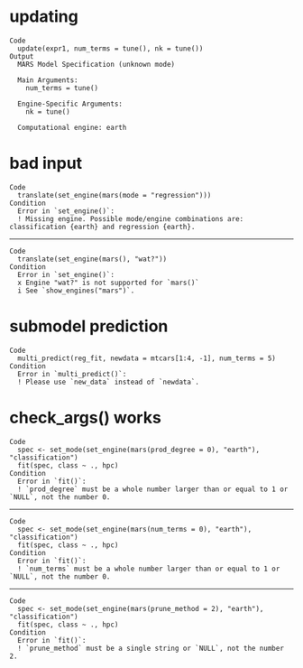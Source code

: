 # updating

    Code
      update(expr1, num_terms = tune(), nk = tune())
    Output
      MARS Model Specification (unknown mode)
      
      Main Arguments:
        num_terms = tune()
      
      Engine-Specific Arguments:
        nk = tune()
      
      Computational engine: earth 
      

# bad input

    Code
      translate(set_engine(mars(mode = "regression")))
    Condition
      Error in `set_engine()`:
      ! Missing engine. Possible mode/engine combinations are: classification {earth} and regression {earth}.

---

    Code
      translate(set_engine(mars(), "wat?"))
    Condition
      Error in `set_engine()`:
      x Engine "wat?" is not supported for `mars()`
      i See `show_engines("mars")`.

# submodel prediction

    Code
      multi_predict(reg_fit, newdata = mtcars[1:4, -1], num_terms = 5)
    Condition
      Error in `multi_predict()`:
      ! Please use `new_data` instead of `newdata`.

# check_args() works

    Code
      spec <- set_mode(set_engine(mars(prod_degree = 0), "earth"), "classification")
      fit(spec, class ~ ., hpc)
    Condition
      Error in `fit()`:
      ! `prod_degree` must be a whole number larger than or equal to 1 or `NULL`, not the number 0.

---

    Code
      spec <- set_mode(set_engine(mars(num_terms = 0), "earth"), "classification")
      fit(spec, class ~ ., hpc)
    Condition
      Error in `fit()`:
      ! `num_terms` must be a whole number larger than or equal to 1 or `NULL`, not the number 0.

---

    Code
      spec <- set_mode(set_engine(mars(prune_method = 2), "earth"), "classification")
      fit(spec, class ~ ., hpc)
    Condition
      Error in `fit()`:
      ! `prune_method` must be a single string or `NULL`, not the number 2.

